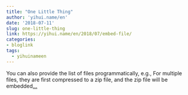 ```yaml
---
title: "One Little Thing"
author: 'yihui.name/en'
date: '2018-07-11'
slug: one-little-thing
link: https://yihui.name/en/2018/07/embed-file/
categories:
- bloglink
tags:
  - yihuinameen
---
```


You can also provide the list of files programmatically, e.g., For multiple files, they are first compressed to a zip file, and the zip file will be embedded[... <i class="fas fa-external-link-alt"></i>](https://yihui.name/en/2018/07/embed-file/)

